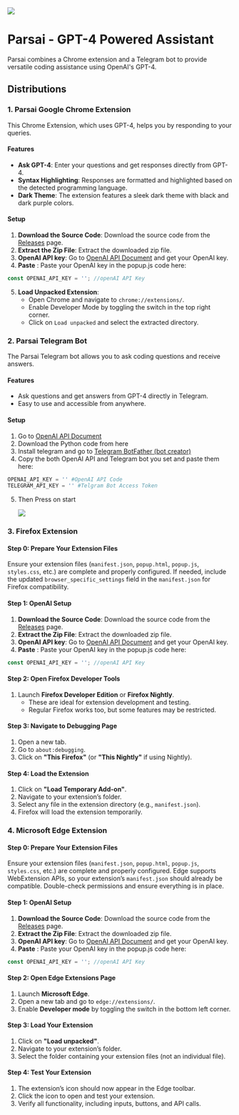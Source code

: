 
<img src='https://github.com/parsabe/Parsai/blob/main/main.jpg'>

# Parsai - GPT-4 Powered Assistant

Parsai combines a Chrome extension and a Telegram bot to provide versatile coding assistance using OpenAI's GPT-4.

## Distributions

### 1. Parsai Google Chrome Extension
This Chrome Extension, which uses GPT-4,  helps you by responding to your queries.

#### Features
- **Ask GPT-4**: Enter your questions and get responses directly from GPT-4.
- **Syntax Highlighting**: Responses are formatted and highlighted based on the detected programming language.
- **Dark Theme**: The extension features a sleek dark theme with black and dark purple colors.

#### Setup
1. **Download the Source Code**: Download the source code from the [Releases](https://github.com/your-username/parsai/releases) page.
2. **Extract the Zip File**: Extract the downloaded zip file.
3. **OpenAI API key**: Go to <a href='https://platform.openai.com/settings/organization/api-keys'>OpenAI API Document</a> and get your OpenAI key.
4. **Paste** : Paste your OpenAI key in the popup.js code here:
```js
const OPENAI_API_KEY = ''; //openAI API Key
```

5. **Load Unpacked Extension**:
   - Open Chrome and navigate to `chrome://extensions/`.
   - Enable Developer Mode by toggling the switch in the top right corner.
   - Click on `Load unpacked` and select the extracted directory.



### 2. Parsai Telegram Bot
The Parsai Telegram bot allows you to ask coding questions and receive answers.

#### Features

- Ask questions and get answers from GPT-4 directly in Telegram.
- Easy to use and accessible from anywhere.

#### Setup
1. Go to <a href='https://platform.openai.com/settings/organization/api-keys'>OpenAI API Document</a>
2. Download the Python code from here
3. Install telegram and go to <a href='https://t.me/BotFather'>Telegram BotFather (bot creator)</a>
4. Copy the both OpenAI API and Telegram bot you set and paste them here:
```py
OPENAI_API_KEY = '' #OpenAI API Code
TELEGRAM_API_KEY = '' #Telgram Bot Access Token
```
5. Then Press on start

   <img src='https://github.com/parsabe/Parsai/blob/main/telegram.jpg'>
   <br/>


### 3. Firefox Extension

#### Step 0: Prepare Your Extension Files
Ensure your extension files (`manifest.json`, `popup.html`, `popup.js`, `styles.css`, etc.) are complete and properly configured. If needed, include the updated `browser_specific_settings` field in the `manifest.json` for Firefox compatibility.

#### Step 1: OpenAI Setup
1. **Download the Source Code**: Download the source code from the [Releases](https://github.com/your-username/parsai/releases) page.
2. **Extract the Zip File**: Extract the downloaded zip file.
3. **OpenAI API key**: Go to <a href='https://platform.openai.com/settings/organization/api-keys'>OpenAI API Document</a> and get your OpenAI key.
4. **Paste** : Paste your OpenAI key in the popup.js code here:
```js
const OPENAI_API_KEY = ''; //openAI API Key
```

#### Step 2: Open Firefox Developer Tools
1. Launch **Firefox Developer Edition** or **Firefox Nightly**.
   - These are ideal for extension development and testing.
   - Regular Firefox works too, but some features may be restricted.

#### Step 3: Navigate to Debugging Page
1. Open a new tab.
2. Go to `about:debugging`.
3. Click on **"This Firefox"** (or **"This Nightly"** if using Nightly).

#### Step 4: Load the Extension
1. Click on **"Load Temporary Add-on"**.
2. Navigate to your extension’s folder.
3. Select any file in the extension directory (e.g., `manifest.json`).
4. Firefox will load the extension temporarily.

### 4. Microsoft Edge Extension

#### Step 0: Prepare Your Extension Files
Ensure your extension files (`manifest.json`, `popup.html`, `popup.js`, `styles.css`, etc.) are complete and properly configured. Edge supports WebExtension APIs, so your extension’s `manifest.json` should already be compatible. Double-check permissions and ensure everything is in place.

#### Step 1: OpenAI Setup
1. **Download the Source Code**: Download the source code from the [Releases](https://github.com/your-username/parsai/releases) page.
2. **Extract the Zip File**: Extract the downloaded zip file.
3. **OpenAI API key**: Go to <a href='https://platform.openai.com/settings/organization/api-keys'>OpenAI API Document</a> and get your OpenAI key.
4. **Paste** : Paste your OpenAI key in the popup.js code here:
```js
const OPENAI_API_KEY = ''; //openAI API Key
```

#### Step 2: Open Edge Extensions Page
1. Launch **Microsoft Edge**.
2. Open a new tab and go to `edge://extensions/`.
3. Enable **Developer mode** by toggling the switch in the bottom left corner.

#### Step 3: Load Your Extension
1. Click on **"Load unpacked"**.
2. Navigate to your extension’s folder.
3. Select the folder containing your extension files (not an individual file).

#### Step 4: Test Your Extension
1. The extension’s icon should now appear in the Edge toolbar.
2. Click the icon to open and test your extension.
3. Verify all functionality, including inputs, buttons, and API calls.




